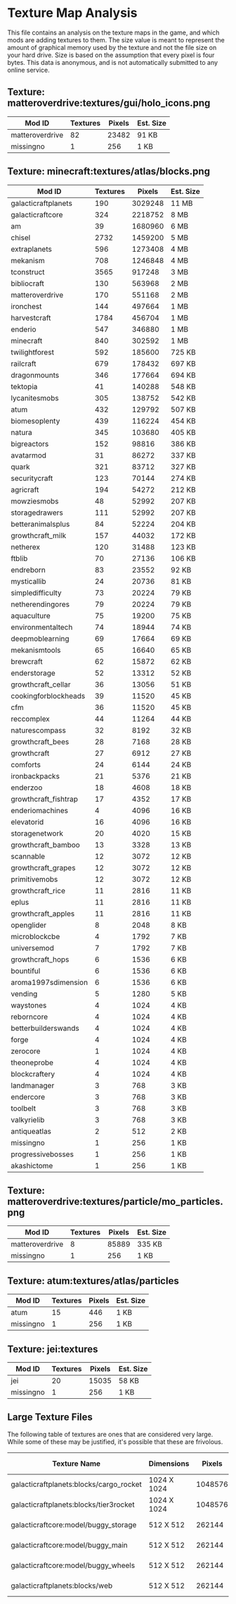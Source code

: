 # Texture Map Analysis

This file contains an analysis on the texture maps in the game, and which mods
are adding textures to them. The size value is meant to represent the amount of
graphical memory used by the texture and not the file size on your hard drive.
Size is based on the assumption that every pixel is four bytes. This data is
anonymous, and is not automatically submitted to any online service.


## Texture: matteroverdrive:textures/gui/holo_icons.png
| Mod ID          | Textures | Pixels | Est. Size |
|-----------------|----------|--------|-----------|
| matteroverdrive | 82       | 23482  | 91 KB     |
| missingno       | 1        | 256    | 1 KB      |

## Texture: minecraft:textures/atlas/blocks.png
| Mod ID               | Textures | Pixels  | Est. Size |
|----------------------|----------|---------|-----------|
| galacticraftplanets  | 190      | 3029248 | 11 MB     |
| galacticraftcore     | 324      | 2218752 | 8 MB      |
| am                   | 39       | 1680960 | 6 MB      |
| chisel               | 2732     | 1459200 | 5 MB      |
| extraplanets         | 596      | 1273408 | 4 MB      |
| mekanism             | 708      | 1246848 | 4 MB      |
| tconstruct           | 3565     | 917248  | 3 MB      |
| bibliocraft          | 130      | 563968  | 2 MB      |
| matteroverdrive      | 170      | 551168  | 2 MB      |
| ironchest            | 144      | 497664  | 1 MB      |
| harvestcraft         | 1784     | 456704  | 1 MB      |
| enderio              | 547      | 346880  | 1 MB      |
| minecraft            | 840      | 302592  | 1 MB      |
| twilightforest       | 592      | 185600  | 725 KB    |
| railcraft            | 679      | 178432  | 697 KB    |
| dragonmounts         | 346      | 177664  | 694 KB    |
| tektopia             | 41       | 140288  | 548 KB    |
| lycanitesmobs        | 305      | 138752  | 542 KB    |
| atum                 | 432      | 129792  | 507 KB    |
| biomesoplenty        | 439      | 116224  | 454 KB    |
| natura               | 345      | 103680  | 405 KB    |
| bigreactors          | 152      | 98816   | 386 KB    |
| avatarmod            | 31       | 86272   | 337 KB    |
| quark                | 321      | 83712   | 327 KB    |
| securitycraft        | 123      | 70144   | 274 KB    |
| agricraft            | 194      | 54272   | 212 KB    |
| mowziesmobs          | 48       | 52992   | 207 KB    |
| storagedrawers       | 111      | 52992   | 207 KB    |
| betteranimalsplus    | 84       | 52224   | 204 KB    |
| growthcraft_milk     | 157      | 44032   | 172 KB    |
| netherex             | 120      | 31488   | 123 KB    |
| ftblib               | 70       | 27136   | 106 KB    |
| endreborn            | 83       | 23552   | 92 KB     |
| mysticallib          | 24       | 20736   | 81 KB     |
| simpledifficulty     | 73       | 20224   | 79 KB     |
| netherendingores     | 79       | 20224   | 79 KB     |
| aquaculture          | 75       | 19200   | 75 KB     |
| environmentaltech    | 74       | 18944   | 74 KB     |
| deepmoblearning      | 69       | 17664   | 69 KB     |
| mekanismtools        | 65       | 16640   | 65 KB     |
| brewcraft            | 62       | 15872   | 62 KB     |
| enderstorage         | 52       | 13312   | 52 KB     |
| growthcraft_cellar   | 36       | 13056   | 51 KB     |
| cookingforblockheads | 39       | 11520   | 45 KB     |
| cfm                  | 36       | 11520   | 45 KB     |
| reccomplex           | 44       | 11264   | 44 KB     |
| naturescompass       | 32       | 8192    | 32 KB     |
| growthcraft_bees     | 28       | 7168    | 28 KB     |
| growthcraft          | 27       | 6912    | 27 KB     |
| comforts             | 24       | 6144    | 24 KB     |
| ironbackpacks        | 21       | 5376    | 21 KB     |
| enderzoo             | 18       | 4608    | 18 KB     |
| growthcraft_fishtrap | 17       | 4352    | 17 KB     |
| enderiomachines      | 4        | 4096    | 16 KB     |
| elevatorid           | 16       | 4096    | 16 KB     |
| storagenetwork       | 20       | 4020    | 15 KB     |
| growthcraft_bamboo   | 13       | 3328    | 13 KB     |
| scannable            | 12       | 3072    | 12 KB     |
| growthcraft_grapes   | 12       | 3072    | 12 KB     |
| primitivemobs        | 12       | 3072    | 12 KB     |
| growthcraft_rice     | 11       | 2816    | 11 KB     |
| eplus                | 11       | 2816    | 11 KB     |
| growthcraft_apples   | 11       | 2816    | 11 KB     |
| openglider           | 8        | 2048    | 8 KB      |
| microblockcbe        | 4        | 1792    | 7 KB      |
| universemod          | 7        | 1792    | 7 KB      |
| growthcraft_hops     | 6        | 1536    | 6 KB      |
| bountiful            | 6        | 1536    | 6 KB      |
| aroma1997sdimension  | 6        | 1536    | 6 KB      |
| vending              | 5        | 1280    | 5 KB      |
| waystones            | 4        | 1024    | 4 KB      |
| reborncore           | 4        | 1024    | 4 KB      |
| betterbuilderswands  | 4        | 1024    | 4 KB      |
| forge                | 4        | 1024    | 4 KB      |
| zerocore             | 1        | 1024    | 4 KB      |
| theoneprobe          | 4        | 1024    | 4 KB      |
| blockcraftery        | 4        | 1024    | 4 KB      |
| landmanager          | 3        | 768     | 3 KB      |
| endercore            | 3        | 768     | 3 KB      |
| toolbelt             | 3        | 768     | 3 KB      |
| valkyrielib          | 3        | 768     | 3 KB      |
| antiqueatlas         | 2        | 512     | 2 KB      |
| missingno            | 1        | 256     | 1 KB      |
| progressivebosses    | 1        | 256     | 1 KB      |
| akashictome          | 1        | 256     | 1 KB      |

## Texture: matteroverdrive:textures/particle/mo_particles.png
| Mod ID          | Textures | Pixels | Est. Size |
|-----------------|----------|--------|-----------|
| matteroverdrive | 8        | 85889  | 335 KB    |
| missingno       | 1        | 256    | 1 KB      |

## Texture: atum:textures/atlas/particles
| Mod ID    | Textures | Pixels | Est. Size |
|-----------|----------|--------|-----------|
| atum      | 15       | 446    | 1 KB      |
| missingno | 1        | 256    | 1 KB      |

## Texture: jei:textures
| Mod ID    | Textures | Pixels | Est. Size |
|-----------|----------|--------|-----------|
| jei       | 20       | 15035  | 58 KB     |
| missingno | 1        | 256    | 1 KB      |
## Large Texture Files

The following table of textures are ones that are considered very large. While
some of these may be justified, it's possible that these are frivolous.

| Texture Name                            | Dimensions  | Pixels  | Est. Size |
|-----------------------------------------|-------------|---------|-----------|
| galacticraftplanets:blocks/cargo_rocket | 1024 X 1024 | 1048576 | 4 MB      |
| galacticraftplanets:blocks/tier3rocket  | 1024 X 1024 | 1048576 | 4 MB      |
| galacticraftcore:model/buggy_storage    | 512 X 512   | 262144  | 1 MB      |
| galacticraftcore:model/buggy_main       | 512 X 512   | 262144  | 1 MB      |
| galacticraftcore:model/buggy_wheels     | 512 X 512   | 262144  | 1 MB      |
| galacticraftplanets:blocks/web          | 512 X 512   | 262144  | 1 MB      |
